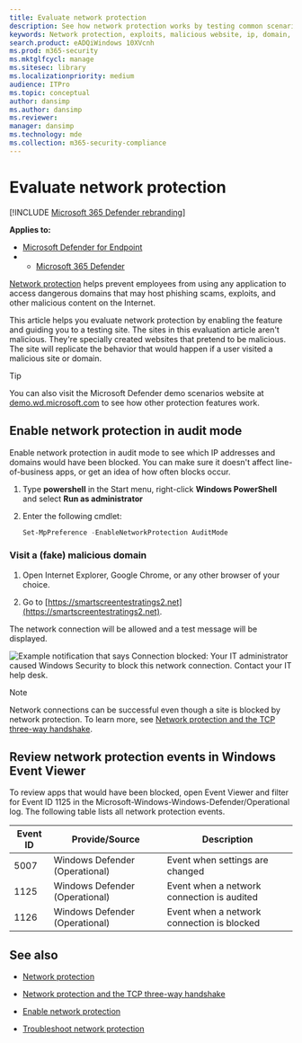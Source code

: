 ```yaml
---
title: Evaluate network protection
description: See how network protection works by testing common scenarios that it protects against.
keywords: Network protection, exploits, malicious website, ip, domain, domains, evaluate, test, demo
search.product: eADQiWindows 10XVcnh
ms.prod: m365-security
ms.mktglfcycl: manage
ms.sitesec: library
ms.localizationpriority: medium
audience: ITPro
ms.topic: conceptual
author: dansimp
ms.author: dansimp
ms.reviewer: 
manager: dansimp
ms.technology: mde
ms.collection: m365-security-compliance
---
```


# Evaluate network protection

[!INCLUDE [Microsoft 365 Defender rebranding](../../includes/microsoft-defender.md)]

**Applies to:**
- [Microsoft Defender for Endpoint](https://go.microsoft.com/fwlink/?linkid=2154037)
- - [Microsoft 365 Defender](https://go.microsoft.com/fwlink/?linkid=2118804)

[Network protection](network-protection.md) helps prevent employees from using any application to access dangerous domains that may host phishing scams, exploits, and other malicious content on the Internet.

This article helps you evaluate network protection by enabling the feature and guiding you to a testing site. The sites in this evaluation article aren't malicious. They're specially created websites that pretend to be malicious. The site will replicate the behavior that would happen if a user visited a malicious site or domain.

> [!TIP]
> You can also visit the Microsoft Defender demo scenarios website at [demo.wd.microsoft.com](https://demo.wd.microsoft.com?ocid=cx-wddocs-testground) to see how other protection features work.

## Enable network protection in audit mode

Enable network protection in audit mode to see which IP addresses and domains would have been blocked. You can make sure it doesn't affect line-of-business apps, or get an idea of how often blocks occur.

1. Type **powershell** in the Start menu, right-click **Windows PowerShell** and select **Run as administrator**
2. Enter the following cmdlet:

    ```PowerShell
    Set-MpPreference -EnableNetworkProtection AuditMode
    ```

### Visit a (fake) malicious domain

1. Open Internet Explorer, Google Chrome, or any other browser of your choice.

2. Go to [https://smartscreentestratings2.net](https://smartscreentestratings2.net).

The network connection will be allowed and a test message will be displayed.

![Example notification that says Connection blocked: Your IT administrator caused Windows Security to block this network connection. Contact your IT help desk.](images/np-notif.png)

> [!NOTE]
> Network connections can be successful even though a site is blocked by network protection. To learn more, see [Network protection and the TCP three-way handshake](network-protection.md#network-protection-and-the-tcp-three-way-handshake).

## Review network protection events in Windows Event Viewer

To review apps that would have been blocked, open Event Viewer and filter for Event ID 1125 in the Microsoft-Windows-Windows-Defender/Operational log. The following table lists all network protection events.

| Event ID | Provide/Source | Description |
|---|---|---|
| 5007 | Windows Defender (Operational) | Event when settings are changed |
| 1125 | Windows Defender (Operational) | Event when a network connection is audited |
| 1126 | Windows Defender (Operational) | Event when a network connection is blocked |

## See also

- [Network protection](network-protection.md)

- [Network protection and the TCP three-way handshake](network-protection.md#network-protection-and-the-tcp-three-way-handshake)

- [Enable network protection](enable-network-protection.md)

- [Troubleshoot network protection](troubleshoot-np.md)
